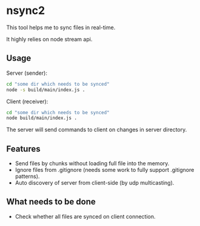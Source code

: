 # nsync2

This tool helps me to sync files in real-time.

It highly relies on node stream api.


## Usage

Server (sender):

```bash
cd "some dir which needs to be synced"
node -s build/main/index.js .
```

Client (receiver):

```bash
cd "some dir which needs to be synced"
node build/main/index.js .
```

The server will send commands to client on changes in server directory.

## Features
* Send files by chunks without loading full file into the memory.
* Ignore files from .gitignore (needs some work to fully support .gitignore patterns).
* Auto discovery of server from client-side (by udp multicasting).

## What needs to be done
* Check whether all files are synced on client connection.
